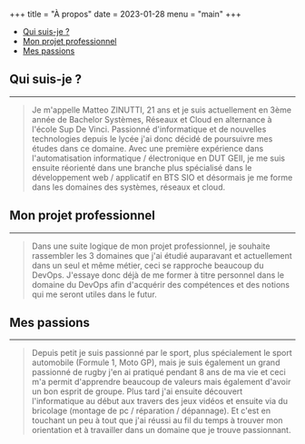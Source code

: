 +++
title = "À propos"
date = 2023-01-28
menu = "main"
+++

- [Qui suis-je ?](#qui-suis-je-)
- [Mon projet professionnel](#mon-projet-professionnel)
- [Mes passions](#mes-passions)

## Qui suis-je ?

---

>Je m'appelle Matteo ZINUTTI, 21 ans et je suis actuellement en 3ème année de Bachelor Systèmes, Réseaux et Cloud en alternance à l'école Sup De Vinci. Passionné d'informatique et de nouvelles technologies depuis le lycée j'ai donc décidé de poursuivre mes études dans ce domaine. Avec une première expérience dans l'automatisation informatique / électronique en DUT GEII, je me suis ensuite réorienté dans une branche plus spécialisé dans le développement web / applicatif en BTS SIO et désormais je me forme dans les domaines des systèmes, réseaux et cloud.

## Mon projet professionnel

---

>Dans une suite logique de mon projet professionnel, je souhaite rassembler les 3 domaines que j'ai étudié auparavant et actuellement dans un seul et même métier, ceci se rapproche beaucoup du DevOps. J'essaye donc déjà de me former à titre personnel dans le domaine du DevOps afin d'acquérir des compétences et des notions qui me seront utiles dans le futur.

## Mes passions

---

>Depuis petit je suis passionné par le sport, plus spécialement le sport automobile (Formule 1, Moto GP), mais je suis également un grand passionné de rugby j'en ai pratiqué pendant 8 ans de ma vie et ceci m'a permit d'apprendre beaucoup de valeurs mais également d'avoir un bon esprit de groupe. Plus tard j'ai ensuite découvert l'informatique au début aux travers des jeux vidéos et ensuite via du bricolage (montage de pc / réparation / dépannage). Et c'est en touchant un peu à tout que j'ai réussi au fil du temps à trouver mon orientation et à travailler dans un domaine que je trouve passionnant.
